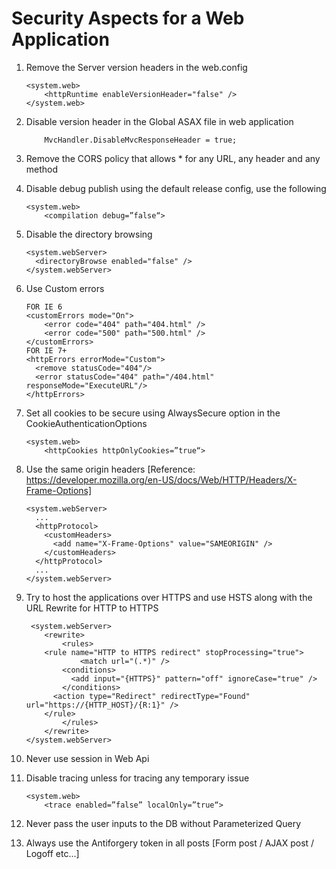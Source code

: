 # Security Aspects for a Web Application

1. Remove the Server version headers in the web.config
	```
	<system.web>
		<httpRuntime enableVersionHeader="false" />
	</system.web>
	```

2. Disable version header in the Global ASAX file in web application
	```
		MvcHandler.DisableMvcResponseHeader = true;
	```
3. Remove the CORS policy that allows * for any URL, any header and any method

4. Disable debug
	publish using the default release config, use the following
	```
	<system.web>
		<compilation debug=”false“>
	```
5. Disable the directory browsing
	```
	<system.webServer>
	  <directoryBrowse enabled="false" />
	</system.webServer>
	```

6. Use Custom errors
	```
	FOR IE 6
	<customErrors mode="On">
		<error code="404" path="404.html" />
		<error code="500" path="500.html" />
	</customErrors>
	FOR IE 7+
	<httpErrors errorMode="Custom">
	  <remove statusCode="404"/>
	  <error statusCode="404" path="/404.html" responseMode="ExecuteURL"/>
	</httpErrors>
	```
7. Set all cookies to be secure using AlwaysSecure option in the CookieAuthenticationOptions 
	```
	<system.web>
		<httpCookies httpOnlyCookies=”true“>
	```
8. Use the same origin headers [Reference: https://developer.mozilla.org/en-US/docs/Web/HTTP/Headers/X-Frame-Options]
	```
	<system.webServer>
	  ...
	  <httpProtocol>
		<customHeaders>
		  <add name="X-Frame-Options" value="SAMEORIGIN" />
		</customHeaders>
	  </httpProtocol>
	  ...
	</system.webServer>
	```

9. Try to host the applications over HTTPS and use HSTS along with the URL Rewrite for HTTP to HTTPS
	```
	 <system.webServer>
		<rewrite>
			<rules>
		<rule name="HTTP to HTTPS redirect" stopProcessing="true">
				<match url="(.*)" />
			<conditions>
			  <add input="{HTTPS}" pattern="off" ignoreCase="true" />
			</conditions>
		  <action type="Redirect" redirectType="Found" url="https://{HTTP_HOST}/{R:1}" />
		</rule>
			</rules>
		</rewrite>
	</system.webServer>
	```
10. Never use session in Web Api

11. Disable tracing unless for tracing any temporary issue
	```
	<system.web>
		<trace enabled=”false” localOnly=”true“>
	```
12. Never pass the user inputs to the DB without Parameterized Query

13. Always use the Antiforgery token in all posts [Form post / AJAX post / Logoff etc...]
